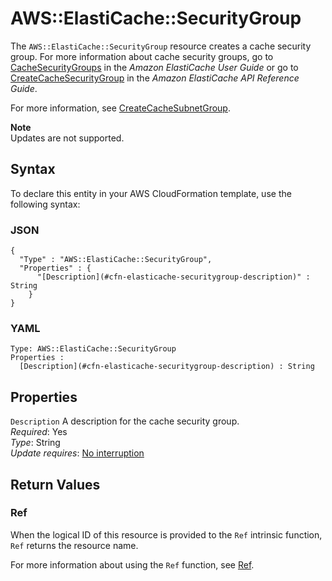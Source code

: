 # AWS::ElastiCache::SecurityGroup<a name="aws-properties-elasticache-security-group"></a>

The `AWS::ElastiCache::SecurityGroup` resource creates a cache security group\. For more information about cache security groups, go to [CacheSecurityGroups](https://docs.aws.amazon.com/AmazonElastiCache/latest/mem-ug/VPCs.html) in the *Amazon ElastiCache User Guide* or go to [CreateCacheSecurityGroup](https://docs.aws.amazon.com/AmazonElastiCache/latest/APIReference/API_CreateCacheSecurityGroup.html) in the *Amazon ElastiCache API Reference Guide*\. 

For more information, see [CreateCacheSubnetGroup](https://docs.aws.amazon.com/AmazonElastiCache/latest/APIReference/API_CreateCacheSubnetGroup.html)\.

**Note**  
Updates are not supported\.

## Syntax<a name="aws-properties-elasticache-security-group-syntax"></a>

To declare this entity in your AWS CloudFormation template, use the following syntax:

### JSON<a name="aws-properties-elasticache-security-group-syntax.json"></a>

```
{
  "Type" : "AWS::ElastiCache::SecurityGroup",
  "Properties" : {
      "[Description](#cfn-elasticache-securitygroup-description)" : String
    }
}
```

### YAML<a name="aws-properties-elasticache-security-group-syntax.yaml"></a>

```
Type: AWS::ElastiCache::SecurityGroup
Properties : 
﻿  [Description](#cfn-elasticache-securitygroup-description) : String
```

## Properties<a name="aws-properties-elasticache-security-group-properties"></a>

`Description`  <a name="cfn-elasticache-securitygroup-description"></a>
A description for the cache security group\.  
*Required*: Yes  
*Type*: String  
*Update requires*: [No interruption](https://docs.aws.amazon.com/AWSCloudFormation/latest/UserGuide/using-cfn-updating-stacks-update-behaviors.html#update-no-interrupt)

## Return Values<a name="aws-properties-elasticache-security-group-return-values"></a>

### Ref<a name="aws-properties-elasticache-security-group-return-values-ref"></a>

When the logical ID of this resource is provided to the `Ref` intrinsic function, `Ref` returns the resource name\. 

For more information about using the `Ref` function, see [Ref](https://docs.aws.amazon.com/AWSCloudFormation/latest/UserGuide/intrinsic-function-reference-ref.html)\.